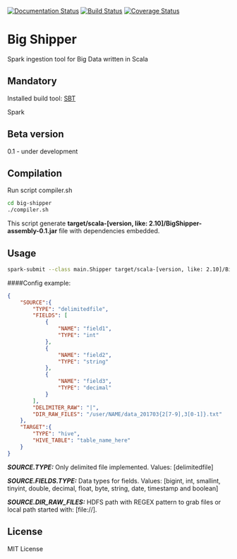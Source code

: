 [![Documentation Status](https://readthedocs.org/projects/big-shipper/badge/?version=latest)](http://big-shipper.readthedocs.io/en/latest/?badge=latest)
[![Build Status](https://travis-ci.org/mvrpl/big-shipper.svg?branch=master)](https://travis-ci.org/mvrpl/big-shipper)
[![Coverage Status](https://coveralls.io/repos/github/mvrpl/big-shipper/badge.svg?branch=master)](https://coveralls.io/github/mvrpl/big-shipper?branch=master)

# Big Shipper
Spark ingestion tool for Big Data written in Scala

## Mandatory
Installed build tool: [SBT](http://www.scala-sbt.org)

Spark
## Beta version
0.1 - under development
## Compilation
Run script compiler.sh
```sh
cd big-shipper
./compiler.sh
```
This script generate **target/scala-[version, like: 2.10]/BigShipper-assembly-0.1.jar** file with dependencies embedded.
## Usage
```sh
spark-submit --class main.Shipper target/scala-[version, like: 2.10]/BigShipper-assembly-0.1.jar -c /path_to/config.json --loglevel debug
```
####Config example:
```json
{
	"SOURCE":{
		"TYPE": "delimitedfile",
		"FIELDS": [
			{
				"NAME": "field1",
				"TYPE": "int"
			},
			{
				"NAME": "field2",
				"TYPE": "string"
			},
			{
				"NAME": "field3",
				"TYPE": "decimal"
			}
		],
		"DELIMITER_RAW": "|",
		"DIR_RAW_FILES": "/user/NAME/data_201703{2[7-9],3[0-1]}.txt"
	},
	"TARGET":{
		"TYPE": "hive",
		"HIVE_TABLE": "table_name_here"
	}
}
```
***SOURCE.TYPE:*** Only delimited file implemented. Values: [delimitedfile]

***SOURCE.FIELDS.TYPE:*** Data types for fields. Values: [bigint, int, smallint, tinyint, double, decimal, float, byte,  string, date, timestamp and boolean]

***SOURCE.DIR_RAW_FILES:*** HDFS path with REGEX pattern to grab files or local path started with: [file://].
## License
MIT License
